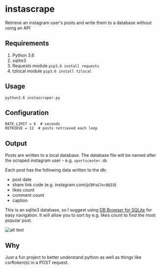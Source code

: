 # instascrape
Retrieve an instagram user's posts and write them to a database without using an API

## Requirements
1. Python 3.6
2. sqlite3
3. Requests module `pip3.6 install requests`
4. tzlocal module `pip3.6 install tzlocal`

## Usage
`python3.6 instascraper.py`  

## Configuration
`RATE_LIMIT = 6  # seconds`  
`RETRIEVE = 12  # posts retrieved each loop`  

## Output  
Posts are written to a local database. The database file will be named after the scraped instagram user - e.g. `sportscenter.db`  

Each post has the following data written to the db:  
* post date
* share link code (e.g. instagram.com/p/`BPaG7ecBQIO`)
* likes count
* comment count
* caption    

This is an sqlite3 database, so I suggest using [DB Browser for SQLite](http://sqlitebrowser.org/) for easy navigation. It will allow you to sort by e.g. likes count to find the most popular post.

![alt text](https://i.imgur.com/N2vXhsz.png)

## Why  
Just a fun project to better understand python as well as things like csrftoken(s) in a POST request.
